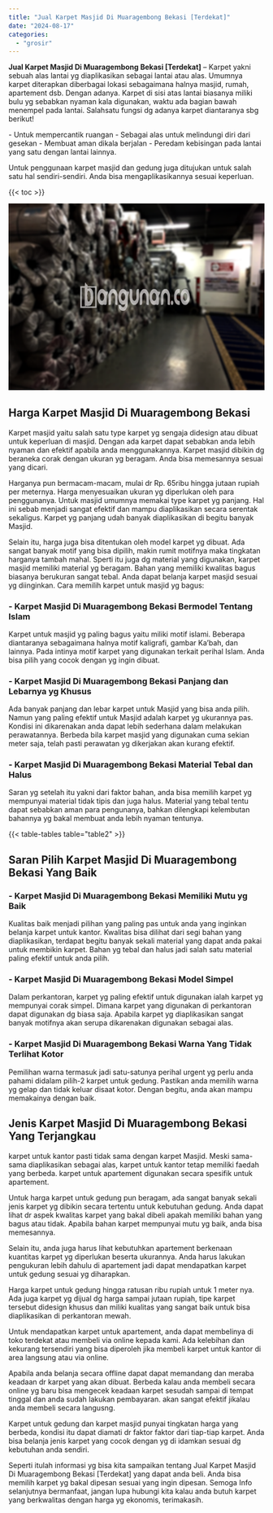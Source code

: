 ```yaml
---
title: "Jual Karpet Masjid Di Muaragembong Bekasi [Terdekat]"
date: "2024-08-17"
categories: 
  - "grosir"
---
```


**Jual Karpet Masjid Di Muaragembong Bekasi \[Terdekat\]** – Karpet yakni sebuah alas lantai yg diaplikasikan sebagai lantai atau alas. Umumnya karpet diterapkan diberbagai lokasi sebagaimana halnya masjid, rumah, apartement dsb. Dengan adanya. Karpet di sisi atas lantai biasanya miliki bulu yg sebabkan nyaman kala digunakan, waktu ada bagian bawah menempel pada lantai. Salahsatu fungsi dg adanya karpet diantaranya sbg berikut!

\- Untuk mempercantik ruangan - Sebagai alas untuk melindungi diri dari gesekan - Membuat aman dikala berjalan - Peredam kebisingan pada lantai yang satu dengan lantai lainnya.

Untuk penggunaan karpet masjid dan gedung juga ditujukan untuk salah satu hal sendiri-sendiri. Anda bisa mengaplikasikannya sesuai keperluan.

{{< toc >}}

![](/images/grosir-karpet-murah-01.png)

## Harga Karpet Masjid Di Muaragembong Bekasi

Karpet masjid yaitu salah satu type karpet yg sengaja didesign atau dibuat untuk keperluan di masjid. Dengan ada karpet dapat sebabkan anda lebih nyaman dan efektif apabila anda menggunakannya. Karpet masjid dibikin dg beraneka corak dengan ukuran yg beragam. Anda bisa memesannya sesuai yang dicari.

Harganya pun bermacam-macam, mulai dr Rp. 65ribu hingga jutaan rupiah per meternya. Harga menyesuaikan ukuran yg diperlukan oleh para penggunanya. Untuk masjid umumnya memakai type karpet yg panjang. Hal ini sebab menjadi sangat efektif dan mampu diaplikasikan secara serentak sekaligus. Karpet yg panjang udah banyak diaplikasikan di begitu banyak Masjid.

Selain itu, harga juga bisa ditentukan oleh model karpet yg dibuat. Ada sangat banyak motif yang bisa dipilih, makin rumit motifnya maka tingkatan harganya tambah mahal. Sperti itu juga dg material yang digunakan, karpet masjid memiliki material yg beragam. Bahan yang memiliki kwalitas bagus biasanya berukuran sangat tebal. Anda dapat belanja karpet masjid sesuai yg diinginkan. Cara memilih karpet untuk masjid yg bagus:

### \- Karpet Masjid Di Muaragembong Bekasi Bermodel Tentang Islam

Karpet untuk masjid yg paling bagus yaitu miliki motif islami. Beberapa diantaranya sebagaimana halnya motif kaligrafi, gambar Ka’bah, dan lainnya. Pada intinya motif karpet yang digunakan terkait perihal Islam. Anda bisa pilih yang cocok dengan yg ingin dibuat.

### \- Karpet Masjid Di Muaragembong Bekasi Panjang dan Lebarnya yg Khusus

Ada banyak panjang dan lebar karpet untuk Masjid yang bisa anda pilih. Namun yang paling efektif untuk Masjid adalah karpet yg ukurannya pas. Kondisi ini dikarenakan anda dapat lebih sederhana dalam melakukan perawatannya. Berbeda bila karpet masjid yang digunakan cuma sekian meter saja, telah pasti perawatan yg dikerjakan akan kurang efektif.

### \- Karpet Masjid Di Muaragembong Bekasi Material Tebal dan Halus

Saran yg setelah itu yakni dari faktor bahan, anda bisa memilih karpet yg mempunyai material tidak tipis dan juga halus. Material yang tebal tentu dapat sebabkan aman para pengunanya, bahkan dilengkapi kelembutan bahannya yg bakal membuat anda lebih nyaman tentunya.

{{< table-tables table="table2" >}}

## Saran Pilih Karpet Masjid Di Muaragembong Bekasi Yang Baik

### \- Karpet Masjid Di Muaragembong Bekasi Memiliki Mutu yg Baik

Kualitas baik menjadi pilihan yang paling pas untuk anda yang inginkan belanja karpet untuk kantor. Kwalitas bisa dilihat dari segi bahan yang diaplikasikan, terdapat begitu banyak sekali material yang dapat anda pakai untuk membikin karpet. Bahan yg tebal dan halus jadi salah satu material paling efektif untuk anda pilih.

### \- Karpet Masjid Di Muaragembong Bekasi Model Simpel

Dalam perkantoran, karpet yg paling efektif untuk digunakan ialah karpet yg mempunyai corak simpel. Dimana karpet yang digunakan di perkantoran dapat digunakan dg biasa saja. Apabila karpet yg diaplikasikan sangat banyak motifnya akan serupa dikarenakan digunakan sebagai alas.

### \- Karpet Masjid Di Muaragembong Bekasi Warna Yang Tidak Terlihat Kotor

Pemilihan warna termasuk jadi satu-satunya perihal urgent yg perlu anda pahami didalam pilih-2 karpet untuk gedung. Pastikan anda memilih warna yg gelap dan tidak keluar disaat kotor. Dengan begitu, anda akan mampu memakainya dengan baik.

## Jenis Karpet Masjid Di Muaragembong Bekasi Yang Terjangkau

karpet untuk kantor pasti tidak sama dengan karpet Masjid. Meski sama-sama diaplikasikan sebagai alas, karpet untuk kantor tetap memiliki faedah yang berbeda. karpet untuk apartement digunakan secara spesifik untuk apartement.

Untuk harga karpet untuk gedung pun beragam, ada sangat banyak sekali jenis karpet yg dibikin secara tertentu untuk kebutuhan gedung. Anda dapat lihat dr aspek kwalitas karpet yang bakal dibeli apakah memiliki bahan yang bagus atau tidak. Apabila bahan karpet mempunyai mutu yg baik, anda bisa memesannya.

Selain itu, anda juga harus lihat kebutuhkan apartement berkenaan kuantitas karpet yg diperlukan beserta ukurannya. Anda harus lakukan pengukuran lebih dahulu di apartement jadi dapat mendapatkan karpet untuk gedung sesuai yg diharapkan.

Harga karpet untuk gedung hingga ratusan ribu rupiah untuk 1 meter nya. Ada juga karpet yg dijual dg harga sampai jutaan rupiah, tipe karpet tersebut didesign khusus dan miliki kualitas yang sangat baik untuk bisa diaplikasikan di perkantoran mewah.

Untuk mendapatkan karpet untuk apartement, anda dapat membelinya di toko terdekat atau membeli via online kepada kami. Ada kelebihan dan kekurang tersendiri yang bisa diperoleh jika membeli karpet untuk kantor di area langsung atau via online.

Apabila anda belanja secara offline dapat dapat memandang dan meraba keadaan dr karpet yang akan dibuat. Berbeda kalau anda membeli secara online yg baru bisa mengecek keadaan karpet sesudah sampai di tempat tinggal dan anda sudah lakukan pembayaran. akan sangat efektif jikalau anda membeli secara langusng.

Karpet untuk gedung dan karpet masjid punyai tingkatan harga yang berbeda, kondisi itu dapat diamati dr faktor faktor dari tiap-tiap karpet. Anda bisa belanja jenis karpet yang cocok dengan yg di idamkan sesuai dg kebutuhan anda sendiri.

Seperti itulah informasi yg bisa kita sampaikan tentang Jual Karpet Masjid Di Muaragembong Bekasi \[Terdekat\] yang dapat anda beli. Anda bisa memilih karpet yg bakal dipesan sesuai yang ingin dipesan. Semoga Info selanjutnya bermanfaat, jangan lupa hubungi kita kalau anda butuh karpet yang berkwalitas dengan harga yg ekonomis, terimakasih.
